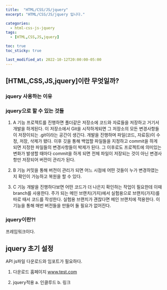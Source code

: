 ```yaml
---
title:  "HTML/CSS/JS/jquery"
excerpt: "HTML/CSS/JS/jquery 입니다."

categories:
  - html-css-js-jquery
tags:
  - [HTML,CSS,JS,jquery]

toc: true
toc_sticky: true

last_modified_at: 2022-10-12T20:00:00-05:00
---
```


## [HTML,CSS,JS,jquery]이란 무엇일까?
### jquery 사용하는 이유


### jquery으로 할 수 있는 것들
1. A 기능
프로젝트를 진행하면 폴더같은 저장소에 코드와 자료들을 저장하고 거기서 개발을 하게된다. 이 저장소에서 Git을 시작하게되면 그 저장소의 모든 변경사항들이 저장이되는 .git이라는 공간이 생긴다. 개발을 진행하며 파일(코드, 자료등)이 수정, 저장, 삭제가 됐다. 이후 깃을 통해 백업할 파일들을 지정하고 commit을 하게 되면 지정한 파일들의 변경사항들이 박제가 된다. 그 이후로도 프로젝트에 의미있는 변화가 발생할 때마다 commit을 하게 되면 전체 파일이 저장되는 것이 아닌 변경사항만 저장되어 버전이 관리가 된다.

2. B 기능
커밋을 통해 버전이 관리가 되면 어느 시점에 어떤 것들이 누가 변경하였는지 확인이 가능하고 복원을 할 수 있다.

3. C 기능
개발을 진행하다보면 어떤 코드가 더 나은지 확인하는 작업이 필요한데 이때 branch를 사용한다. 주가 되는 메인 브랜치(가지)에서 실험용으로 브랜치(가지)를 따로 때서 코드를 작성한다. 실험용 브랜치가 괜찮다면 메인 브랜치에 적용한다. 이 기능을 통해 매번 버전들을 만들어 둘 필요가 없어진다.

### jquery이란?!
프레임워크이다.


## jquery 초기 설정
API js파일 다운로드와 임포트가 필요하다.

1. 다운로드 홈페이지
www.test.com

2. jquery적용
a. 인클루드
b. 링크
